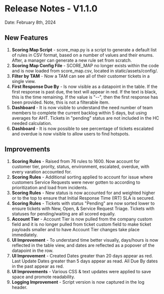 # Release Notes - V1.1.0
Date: February 8th, 2024

## New Features

1. **Scoring Map Script** - score_map.py is a script to generate a default list of rules in CSV format, based on a number of values and their enums. After, a manager can generate a new rule set from scratch.
2. **Scoring Map Config File** - SCORE_MAP no longer exists within the code and is now loaded from score_map.csv, located in static/assets/config/.
3. **Filter by TAM** - Now a TAM can see all of their customer tickets in a single view.
4. **First Response Due By** - Is now visible as a datapoint in the table.  If the first response is past due, the text will appear in red.  If the text is black, this is the time remaining.  If the value is "--", then the first response has been provided.  Note, this is not a filterable item.
5. **Dashboard** - It is now visible to understand the need number of team members to complete the current backlog within 5 days, but using averages for AHT.  Tickets in "pending" status are not included in the HC needed calculation.
6. **Dashboard** - It is now possible to see percentage of tickets escalated and overdue is now visible to allow users to find hotspots.

## Improvements

1. **Scoring Rules** - Raised from 76 rules to 1600.  Now account for customer tier, prority, status, environment, escalated, overdue, with every varation accounted for.
2. **Scoring Rules** - Additional sorting applied to account for issue where customers Service Requests were never gotten to according to prioritization and load from incidents.  
3. **Scoring Rules** - New status is now accounted for and weighted higher or to the top to ensure that Initial Response Time (IRT) SLA is secured.
4. **Scoring Rules** - Tickets with status "Pending" are now sorted lower to ensure tickets with New, Open, & Service Request Triage.  Tickets with statuses for pending/waiting are all scored equally.
5. **Account Tier** - Account Tier is now pulled from the company custom field and it is no longer pulled from ticket custom field to make ticket payloads smaller and to have Account Tier changes take place immediately.
6. **UI Improvement** - To understand time better visually, days/hours is now reflected in the table view, and dates are reflected as a popover of the datapoint in the row.
7. **UI Improvement** - Created Dates greater than 20 days appear as red.  Last Update Dates greater than 5 days appear as read.  All Due By dates in the past appear as red.
8. **UI Improvements** - Various CSS & text updates were applied to save space and promote readability. 
9. **Logging Improvement** - Script version is now captured in the log header.
